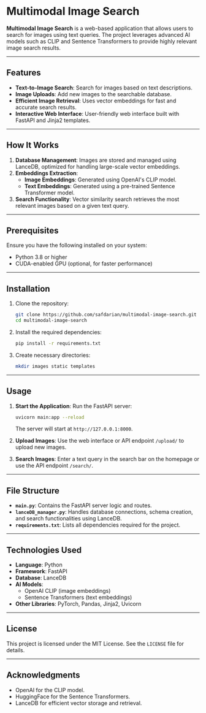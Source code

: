 # Multimodal Image Search

**Multimodal Image Search** is a web-based application that allows users to search for images using text queries. The project leverages advanced AI models such as CLIP and Sentence Transformers to provide highly relevant image search results.

---

## Features

- **Text-to-Image Search**: Search for images based on text descriptions.
- **Image Uploads**: Add new images to the searchable database.
- **Efficient Image Retrieval**: Uses vector embeddings for fast and accurate search results.
- **Interactive Web Interface**: User-friendly web interface built with FastAPI and Jinja2 templates.

---

## How It Works

1. **Database Management**: Images are stored and managed using LanceDB, optimized for handling large-scale vector embeddings.
2. **Embeddings Extraction**:
   - **Image Embeddings**: Generated using OpenAI's CLIP model.
   - **Text Embeddings**: Generated using a pre-trained Sentence Transformer model.
3. **Search Functionality**: Vector similarity search retrieves the most relevant images based on a given text query.

---

## Prerequisites

Ensure you have the following installed on your system:
- Python 3.8 or higher
- CUDA-enabled GPU (optional, for faster performance)

---

## Installation

1. Clone the repository:
   ```bash
   git clone https://github.com/safdarian/multimodal-image-search.git
   cd multimodal-image-search
   ```

2. Install the required dependencies:
   ```bash
   pip install -r requirements.txt
   ```

3. Create necessary directories:
   ```bash
   mkdir images static templates
   ```

---

## Usage

1. **Start the Application**:
   Run the FastAPI server:
   ```bash
   uvicorn main:app --reload
   ```
   The server will start at `http://127.0.0.1:8000`.

2. **Upload Images**:
   Use the web interface or API endpoint `/upload/` to upload new images.

3. **Search Images**:
   Enter a text query in the search bar on the homepage or use the API endpoint `/search/`.

---

## File Structure

- **`main.py`**: Contains the FastAPI server logic and routes.
- **`lanceDB_manager.py`**: Handles database connections, schema creation, and search functionalities using LanceDB.
- **`requirements.txt`**: Lists all dependencies required for the project.

---

## Technologies Used

- **Language**: Python
- **Framework**: FastAPI
- **Database**: LanceDB
- **AI Models**:
  - OpenAI CLIP (image embeddings)
  - Sentence Transformers (text embeddings)
- **Other Libraries**: PyTorch, Pandas, Jinja2, Uvicorn

---

## License

This project is licensed under the MIT License. See the `LICENSE` file for details.

---

## Acknowledgments

- OpenAI for the CLIP model.
- HuggingFace for the Sentence Transformers.
- LanceDB for efficient vector storage and retrieval.
